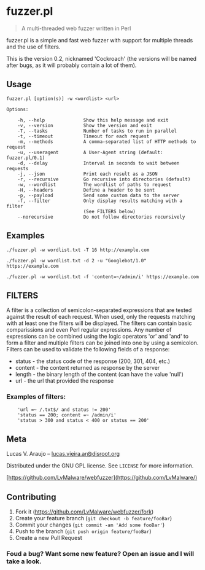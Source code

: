 # fuzzer.pl
> A multi-threaded web fuzzer written in Perl

fuzzer.pl is a simple and fast web fuzzer with support for multiple threads and the use of filters.

This is the version 0.2, nicknamed 'Cockroach' (the versions will be named after bugs, as it will probably contain a lot of them).



## Usage

```
fuzzer.pl [option(s)] -w <wordlist> <url>

Options:

    -h, --help              Show this help message and exit
    -v, --version           Show the version and exit
    -T, --tasks             Number of tasks to run in parallel
    -t, --timeout           Timeout for each request
    -m, --methods           A comma-separated list of HTTP methods to request
    -u, --useragent         A User-Agent string (default: fuzzer.pl/0.1)
    -d, --delay             Interval in seconds to wait between requests
    -j, --json              Print each result as a JSON
    -r, --recursive         Go recursive into directories (default)
    -w, --wordlist          The wordlist of paths to request
    -H, --headers           Define a header to be sent
    -p, --payload           Send some custom data to the server
    -f, --filter            Only display results matching with a filter
                            (See FILTERS below)
    --norecursive           Do not follow directories recursively

```

## Examples

```
./fuzzer.pl -w wordlist.txt -T 16 http://example.com   
```
```
./fuzzer.pl -w wordlist.txt -d 2 -u "Googlebot/1.0" https://example.com
```
```
./fuzzer.pl -w wordlist.txt -f 'content=~/admin/i' https://example.com
```

## FILTERS

   A filter is a collection of semicolon-separated expressions that are
    tested against the result of each request. When used, only the requests 
    matching with at least one the filters will be displayed. The filters can 
    contain basic comparissions and even Perl regular expressions. Any number of
    expressions can be combined using the logic operators 'or' and 'and' to form
    a filter and multiple filters can be joined into one by using a semicolon.
    Filters can be used to validate the following fields of a response:
    
-  status  - the status code of the response (200, 301, 404, etc.)
-  content - the content returned as response by the server
-  length  - the binary length of the content (can have the value 'null')
-  url     - the url that provided the response

###    Examples of filters:
        'url =~ /.txt$/ and status != 200'
        'status == 200; content =~ /admin/i'
        'status > 300 and status < 400 or status == 200'

## Meta

Lucas V. Araujo – lucas.vieira.ar@disroot.org

Distributed under the GNU GPL license. See ``LICENSE`` for more information.

[https://github.com/LvMalware/webfuzzer](https://github.com/LvMalware/)

## Contributing

1. Fork it (<https://github.com/LvMalware/webfuzzer/fork>)
2. Create your feature branch (`git checkout -b feature/fooBar`)
3. Commit your changes (`git commit -am 'Add some fooBar'`)
4. Push to the branch (`git push origin feature/fooBar`)
5. Create a new Pull Request

### Foud a bug? Want some new feature? Open an issue and I will take a look.
